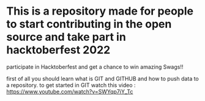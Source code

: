 # This is a repository made for people to start contributing in the open source and take part in hacktoberfest 2022

participate in Hacktoberfest and get a chance to win amazing Swags!!

first of all you should learn what is GIT and GITHUB and how to push data to a repository.
to get started in GIT watch this video : https://www.youtube.com/watch?v=SWYqp7iY_Tc
